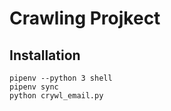 # Crawling Projkect
## Installation
```
pipenv --python 3 shell
pipenv sync
python crywl_email.py
```
